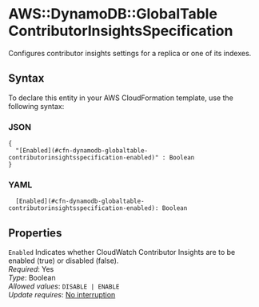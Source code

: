 # AWS::DynamoDB::GlobalTable ContributorInsightsSpecification<a name="aws-properties-dynamodb-globaltable-contributorinsightsspecification"></a>

Configures contributor insights settings for a replica or one of its indexes\.

## Syntax<a name="aws-properties-dynamodb-globaltable-contributorinsightsspecification-syntax"></a>

To declare this entity in your AWS CloudFormation template, use the following syntax:

### JSON<a name="aws-properties-dynamodb-globaltable-contributorinsightsspecification-syntax.json"></a>

```
{
  "[Enabled](#cfn-dynamodb-globaltable-contributorinsightsspecification-enabled)" : Boolean
}
```

### YAML<a name="aws-properties-dynamodb-globaltable-contributorinsightsspecification-syntax.yaml"></a>

```
  [Enabled](#cfn-dynamodb-globaltable-contributorinsightsspecification-enabled): Boolean
```

## Properties<a name="aws-properties-dynamodb-globaltable-contributorinsightsspecification-properties"></a>

`Enabled` <a name="cfn-dynamodb-globaltable-contributorinsightsspecification-enabled"></a>
Indicates whether CloudWatch Contributor Insights are to be enabled \(true\) or disabled \(false\)\.  
_Required_: Yes  
_Type_: Boolean  
_Allowed values_: `DISABLE | ENABLE`  
_Update requires_: [No interruption](https://docs.aws.amazon.com/AWSCloudFormation/latest/UserGuide/using-cfn-updating-stacks-update-behaviors.html#update-no-interrupt)
